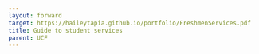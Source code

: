 ```yaml
---
layout: forward
target: https://haileytapia.github.io/portfolio/FreshmenServices.pdf
title: Guide to student services
parent: UCF
---
```

